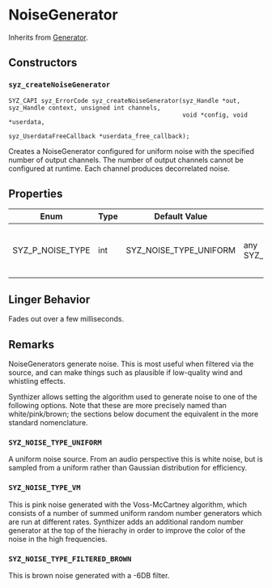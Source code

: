 # NoiseGenerator

Inherits from [Generator](./generator.md).

## Constructors

### `syz_createNoiseGenerator`

```
SYZ_CAPI syz_ErrorCode syz_createNoiseGenerator(syz_Handle *out, syz_Handle context, unsigned int channels,
                                                void *config, void *userdata,
                                                syz_UserdataFreeCallback *userdata_free_callback);
```

Creates a NoiseGenerator configured for uniform noise with the specified number
of output channels. The number of output channels cannot be configured at
runtime.  Each channel produces decorrelated noise.

## Properties

Enum | Type | Default Value | Range | Description
--- | --- | --- | --- | ---
SYZ_P_NOISE_TYPE | int | SYZ_NOISE_TYPE_UNIFORM | any SYZ_NOISE_TYPE | The type of noise to generate. See remarks.

## Linger Behavior

Fades out over a few milliseconds.

## Remarks

NoiseGenerators generate noise.  This is most useful when filtered via the
source, and can make things such as plausible if low-quality wind and whistling
effects.

Synthizer allows setting the algorithm used to generate noise to one of the
following options.  Note that these are more precisely named than
white/pink/brown; the sections below document the equivalent in the more
standard nomenclature.

### `SYZ_NOISE_TYPE_UNIFORM`

A uniform noise source.  From an audio perspective this is white noise, but is
sampled from a uniform rather than Gaussian distribution for efficiency.

### `SYZ_NOISE_TYPE_VM`

This is pink noise generated with the Voss-McCartney algorithm, which consists
of a number of summed uniform random number generators which are run at
different rates. Synthizer adds an additional random number generator at the top
of the hierachy in order to improve the color of the noise in the high
frequencies.

### `SYZ_NOISE_TYPE_FILTERED_BROWN`

This is brown noise generated with a -6DB filter.
